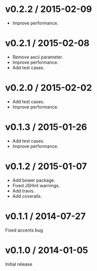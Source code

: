 # v0.2.2 / 2015-02-09

* Improve performance.

# v0.2.1 / 2015-02-08

* Remove ascii parameter.
* Improve performance.
* Add test cases.

# v0.2.0 / 2015-02-02

* Add test cases.
* Improve performance.

# v0.1.3 / 2015-01-26

* Add test cases.
* Improve performance.

# v0.1.2 / 2015-01-07

* Add bower package.
* Fixed JSHint warnings.
* Add travis.
* Add coveralls.

# v0.1.1 / 2014-07-27

Fixed accents bug

# v0.1.0 / 2014-01-05

Initial release
